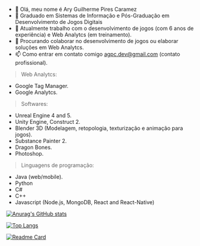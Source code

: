 
- 👋 Olá, meu nome é Ary Guilherme Pires Caramez
- 👀 Graduado em Sistemas de Informação e Pós-Graduação em Desenvolvimento de Jogos Digitais
- 🌱 Atualmente trabalho com o desenvolvimento de jogos (com 6 anos de experiência) e Web Analytcs (em treinamento).
- 💞️ Procurando colaborar no desenvolvimento de jogos ou elaborar soluções em Web Analytcs.
- 📫 Como entrar em contato comigo agpc.dev@gmail.com (contato profissional).

> Web Analytcs:
- Google Tag Manager.
- Google Analytcs.

> Softwares:
- Unreal Engine 4 and 5.
- Unity Engine, Construct 2.
- Blender 3D (Modelagem, retopologia, texturização e animação para jogos).
- Substance Painter 2.
- Dragon Bones.
- Photoshop.

> Linguagens de programação:
- Java (web/mobile).
- Python
- C#
- C++
- Javascript (Node.js, MongoDB, React and React-Native)

[![Anurag's GitHub stats](https://github-readme-stats.vercel.app/api?username=arycaramez&count_private=true&show_icons=true&theme=tokyonight&bg_color=193549&locale=pt-BR&card_width=500&include_all_commits=true&hide_title=true)](https://github.com/arycaramez?tab=repositories)

[![Top Langs](https://github-readme-stats.vercel.app/api/top-langs/?username=arycaramez&layout=compact&theme=tokyonight&bg_color=193549&locale=pt-BR)](https://github.com/arycaramez?tab=repositories)
  
[![Readme Card](https://github-readme-stats.vercel.app/api/pin/?username=arycaramez&repo=WeaponizationSystemReforged&show_owner=false&layout=compact&theme=tokyonight&bg_color=193549&locale=pt-BR)](https://github.com/arycaramez/WeaponizationSystemReforged)

<!--![Snake animation](https://github.com/rafaballerini/rafaballerini/blob/output/github-contribution-grid-snake.svg)-->
